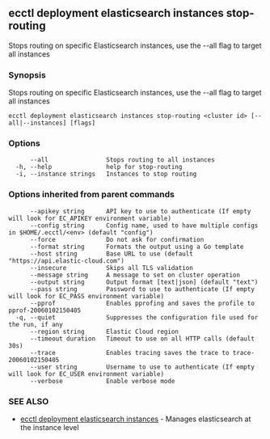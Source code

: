 ## ecctl deployment elasticsearch instances stop-routing

Stops routing on specific Elasticsearch instances, use the --all flag to target all instances

### Synopsis

Stops routing on specific Elasticsearch instances, use the --all flag to target all instances

```
ecctl deployment elasticsearch instances stop-routing <cluster id> [--all|--instances] [flags]
```

### Options

```
      --all                Stops routing to all instances
  -h, --help               help for stop-routing
  -i, --instance strings   Instances to stop routing
```

### Options inherited from parent commands

```
      --apikey string      API key to use to authenticate (If empty will look for EC_APIKEY environment variable)
      --config string      Config name, used to have multiple configs in $HOME/.ecctl/<env> (default "config")
      --force              Do not ask for confirmation
      --format string      Formats the output using a Go template
      --host string        Base URL to use (default "https://api.elastic-cloud.com")
      --insecure           Skips all TLS validation
      --message string     A message to set on cluster operation
      --output string      Output format [text|json] (default "text")
      --pass string        Password to use to authenticate (If empty will look for EC_PASS environment variable)
      --pprof              Enables pprofing and saves the profile to pprof-20060102150405
  -q, --quiet              Suppresses the configuration file used for the run, if any
      --region string      Elastic Cloud region
      --timeout duration   Timeout to use on all HTTP calls (default 30s)
      --trace              Enables tracing saves the trace to trace-20060102150405
      --user string        Username to use to authenticate (If empty will look for EC_USER environment variable)
      --verbose            Enable verbose mode
```

### SEE ALSO

* [ecctl deployment elasticsearch instances](ecctl_deployment_elasticsearch_instances.md)	 - Manages elasticsearch at the instance level

